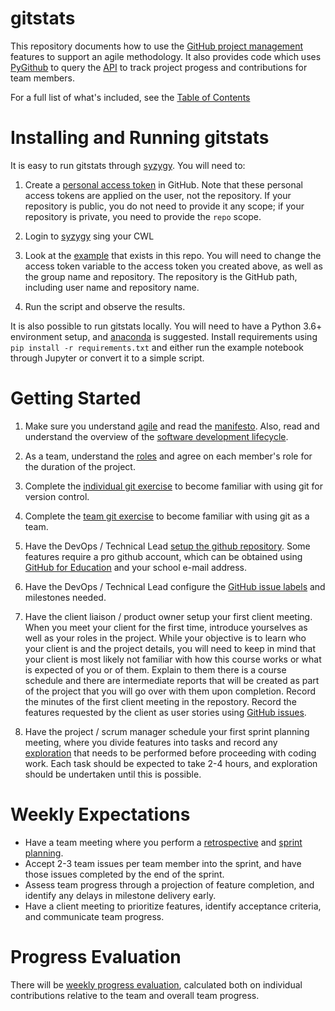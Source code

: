 # gitstats

This repository documents how to use the [GitHub project management](https://github.com/features/project-management) features to support an agile methodology.  It also provides code which uses [PyGithub](https://pygithub.readthedocs.io/en/latest/introduction.html) to query the [API](https://docs.github.com/en/rest) to track project progess and contributions for team members.

For a full list of what's included, see the [Table of Contents](./docs/technical/contents.md)

# Installing and Running gitstats

It is easy to run gitstats through [syzygy](https://ubc.syzygy.ca). You will need to:

1. Create a [personal access token](https://github.com/settings/tokens) in GitHub.  Note that these personal access tokens are applied on the user, not the repository.  If your repository is public, you do not need to provide it any scope; if your repository is private, you need to provide the `repo` scope.

1. Login to [syzygy](https://ubc.syzygy.ca) sing your CWL

1. Look at the [example](./docs/examples/gitstats.ipynb) that exists in this repo.  You will need to change the access token variable to the access token you created above, as well as the group name and repository.  The repository is the GitHub path, including user name and repository name.

1. Run the script and observe the results.

It is also possible to run gitstats locally.  You will need to have a Python 3.6+ environment setup, and [anaconda](https://www.anaconda.com/products/individual) is suggested.  Install requirements using `pip install -r requirements.txt` and either run the example notebook through Jupyter or convert it to a simple script.

# Getting Started

1) Make sure you understand [agile](./docs/technical/agile.md) and read the [manifesto](./docs/technical/agile_manifesto.md).  Also, read and understand the overview of the [software development lifecycle](./docs/technical/lifecycle.md).

1) As a team, understand the [roles](./docs/technical/roles.md) and agree on each member's role for the duration of the project.

1) Complete the [individual git exercise](./docs/technical/git_exercise_individual.md) to become familiar with using git for version control.

1) Complete the [team git exercise](./docs/technical/git_exercise_team.md) to become familiar with using git as a team.

1) Have the DevOps / Technical Lead [setup the github repository](./docs/technical/git_basics.md).  Some features require a pro github account, which can be obtained using [GitHub for Education](https://education.github.com/pack) and your school e-mail address.

1) Have the DevOps / Technical Lead configure the [GitHub issue labels](./docs/technical/issues.md) and milestones needed.

1) Have the client liaison / product owner setup your first client meeting.  When you meet your client for the first time, introduce yourselves as well as your roles in the project. While your objective is to learn who your client is and the project details, you will need to keep in mind that your client is most likely not familiar with how this course works or what is expected of you or of them. Explain to them there is a course schedule and there are intermediate reports that will be created as part of the project that you will go over with them upon completion. Record the minutes of the first client meeting in the repostory.  Record the features requested by the client as user stories using [GitHub issues](./docs/technical/issues.md).

1) Have the project / scrum manager schedule your first sprint planning meeting, where you divide features into tasks and record any [exploration](./docs/technical/issues.md) that needs to be performed before proceeding with coding work.  Each task should be expected to take 2-4 hours, and exploration should be undertaken until this is possible.

# Weekly Expectations

- Have a team meeting where you perform a [retrospective](./docs/technical/retrospective.md) and [sprint planning](./docs/technical/planning.md).
- Accept 2-3 team issues per team member into the sprint, and have those issues completed by the end of the sprint.
- Assess team progress through a projection of feature completion, and identify any delays in milestone delivery early.
- Have a client meeting to prioritize features, identify acceptance criteria, and communicate team progress.

# Progress Evaluation

There will be [weekly progress evaluation](./docs/technical/evaluation.md), calculated both on individual contributions relative to the team and overall team progress.
